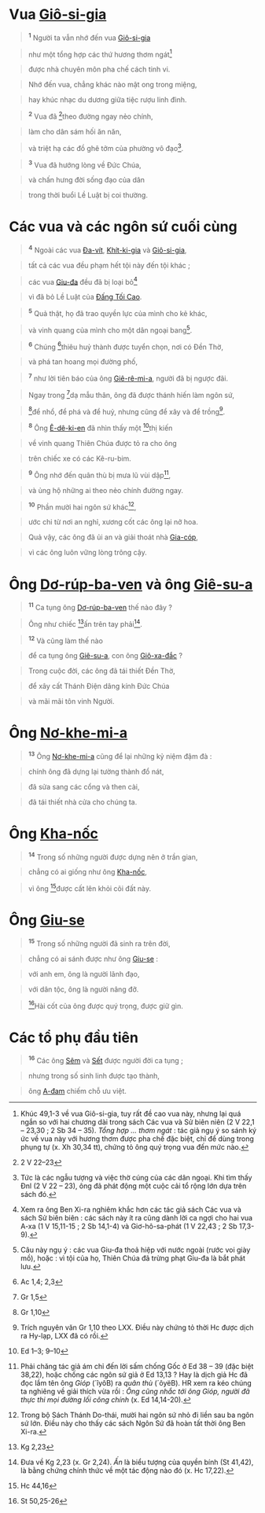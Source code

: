 # Vua [Giô-si-gia]()

> <sup><b>1</b></sup> Người ta vẫn nhớ đến vua [Giô-si-gia]()
>


> như một tổng hợp các thứ hương thơm ngát[^1-83e35294-eb3f-409b-8213-13c12610bf0b]
>


> được nhà chuyên môn pha chế cách tinh vi.
>


> Nhớ đến vua, chẳng khác nào mật ong trong miệng,
>


> hay khúc nhạc du dương giữa tiệc rượu linh đình.
>


> <sup><b>2</b></sup> Vua đã [^1@-83e35294-eb3f-409b-8213-13c12610bf0b]theo đường ngay nẻo chính,
>


> làm cho dân sám hối ăn năn,
>


> và triệt hạ các đồ ghê tởm của phường vô đạo[^2-83e35294-eb3f-409b-8213-13c12610bf0b].
>


> <sup><b>3</b></sup> Vua đã hướng lòng về Đức Chúa,
>


> và chấn hưng đời sống đạo của dân
>


> trong thời buổi Lề Luật bị coi thường.
>


# Các vua và các ngôn sứ cuối cùng

> <sup><b>4</b></sup> Ngoài các vua [Đa-vít](), [Khít-ki-gia]() và [Giô-si-gia](),
>


> tất cả các vua đều phạm hết tội này đến tội khác ;
>


> các vua [Giu-đa]() đều đã bị loại bỏ[^3-83e35294-eb3f-409b-8213-13c12610bf0b]
>


> vì đã bỏ Lề Luật của [Đấng Tối Cao]().
>


> <sup><b>5</b></sup> Quả thật, họ đã trao quyền lực của mình cho kẻ khác,
>


> và vinh quang của mình cho một dân ngoại bang[^4-83e35294-eb3f-409b-8213-13c12610bf0b].
>


> <sup><b>6</b></sup> Chúng [^2@-83e35294-eb3f-409b-8213-13c12610bf0b]thiêu huỷ thành được tuyển chọn, nơi có Đền Thờ,
>


> và phá tan hoang mọi đường phố,
>


> <sup><b>7</b></sup> như lời tiên báo của ông [Giê-rê-mi-a](), người đã bị ngược đãi.
>


> Ngay trong [^3@-83e35294-eb3f-409b-8213-13c12610bf0b]dạ mẫu thân, ông đã được thánh hiến làm ngôn sứ,
>


> [^4@-83e35294-eb3f-409b-8213-13c12610bf0b]để nhổ, để phá và để huỷ, nhưng cũng để xây và để trồng[^5-83e35294-eb3f-409b-8213-13c12610bf0b].
>


> <sup><b>8</b></sup> Ông [Ê-dê-ki-en]() đã nhìn thấy một [^5@-83e35294-eb3f-409b-8213-13c12610bf0b]thị kiến
>


> về vinh quang Thiên Chúa được tỏ ra cho ông
>


> trên chiếc xe có các Kê-ru-bim.
>


> <sup><b>9</b></sup> Ông nhớ đến quân thù bị mưa lũ vùi dập[^6-83e35294-eb3f-409b-8213-13c12610bf0b],
>


> và ủng hộ những ai theo nẻo chính đường ngay.
>


> <sup><b>10</b></sup> Phần mười hai ngôn sứ khác[^7-83e35294-eb3f-409b-8213-13c12610bf0b],
>


> ước chi từ nơi an nghỉ, xương cốt các ông lại nở hoa.
>


> Quả vậy, các ông đã ủi an và giải thoát nhà [Gia-cóp](),
>


> vì các ông luôn vững lòng trông cậy.
>


# Ông [Dơ-rúp-ba-ven]() và ông [Giê-su-a]()

> <sup><b>11</b></sup> Ca tụng ông [Dơ-rúp-ba-ven]() thế nào đây ?
>


> Ông như chiếc [^6@-83e35294-eb3f-409b-8213-13c12610bf0b]ấn trên tay phải[^8-83e35294-eb3f-409b-8213-13c12610bf0b].
>


> <sup><b>12</b></sup> Và cũng làm thế nào
>


> để ca tụng ông [Giê-su-a](), con ông [Giô-xa-đắc]() ?
>


> Trong cuộc đời, các ông đã tái thiết Đền Thờ,
>


> để xây cất Thánh Điện dâng kính Đức Chúa
>


> và mãi mãi tôn vinh Người.
>


# Ông [Nơ-khe-mi-a]()

> <sup><b>13</b></sup> Ông [Nơ-khe-mi-a]() cũng để lại những kỷ niệm đậm đà :
>


> chính ông đã dựng lại tường thành đổ nát,
>


> đã sửa sang các cổng và then cài,
>


> đã tái thiết nhà cửa cho chúng ta.
>


# Ông [Kha-nốc]()

> <sup><b>14</b></sup> Trong số những người được dựng nên ở trần gian,
>


> chẳng có ai giống như ông [Kha-nốc](),
>


> vì ông [^7@-83e35294-eb3f-409b-8213-13c12610bf0b]được cất lên khỏi cõi đất này.
>


# Ông [Giu-se]()

> <sup><b>15</b></sup> Trong số những người đã sinh ra trên đời,
>


> chẳng có ai sánh được như ông [Giu-se]() :
>


> với anh em, ông là người lãnh đạo,
>


> với dân tộc, ông là người nâng đỡ.
>


> [^8@-83e35294-eb3f-409b-8213-13c12610bf0b]Hài cốt của ông được quý trọng, được giữ gìn.
>


# Các tổ phụ đầu tiên

> <sup><b>16</b></sup> Các ông [Sêm]() và [Sết]() được người đời ca tụng ;
>


> nhưng trong số sinh linh được tạo thành,
>


> ông [A-đam]() chiếm chỗ ưu việt.
>

[^1-83e35294-eb3f-409b-8213-13c12610bf0b]: Khúc 49,1-3 về vua Giô-si-gia, tuy rất đề cao vua này, nhưng lại quá ngắn so với hai chương dài trong sách Các vua và Sử biên niên (2 V 22,1 – 23,30 ; 2 Sb 34 – 35). *Tổng hợp ... thơm ngát* : tác giả ngụ ý so sánh ký ức về vua này với hương thơm được pha chế đặc biệt, chỉ để dùng trong phụng tự (x. Xh 30,34 tt), chứng tỏ ông quý trọng vua đến mức nào.
[^2-83e35294-eb3f-409b-8213-13c12610bf0b]: Tức là các ngẫu tượng và việc thờ cúng của các dân ngoại. Khi tìm thấy Đnl (2 V 22 – 23), ông đã phát động một cuộc cải tổ rộng lớn dựa trên sách đó.
[^3-83e35294-eb3f-409b-8213-13c12610bf0b]: Xem ra ông Ben Xi-ra nghiêm khắc hơn các tác giả sách Các vua và sách Sử biên biên : các sách này ít ra cũng dành lời ca ngợi cho hai vua A-xa (1 V 15,11-15 ; 2 Sb 14,1-4) và Giơ-hô-sa-phát (1 V 22,43 ; 2 Sb 17,3-9).
[^4-83e35294-eb3f-409b-8213-13c12610bf0b]: Câu này ngụ ý : các vua Giu-đa thoả hiệp với nước ngoài (rước voi giày mồ), hoặc : vì tội của họ, Thiên Chúa đã trừng phạt Giu-đa là bắt phát lưu.
[^5-83e35294-eb3f-409b-8213-13c12610bf0b]: Trích nguyên văn Gr 1,10 theo LXX. Điều này chứng tỏ thời Hc được dịch ra Hy-lạp, LXX đã có rồi.
[^6-83e35294-eb3f-409b-8213-13c12610bf0b]: Phải chăng tác giả ám chỉ đến lời sấm chống Gốc ở Ed 38 – 39 (đặc biệt 38,22), hoặc chống các ngôn sứ giả ở Ed 13,13 ? Hay là dịch giả Hc đã đọc lầm tên ông *Gióp* (´îyôB) ra *quân thù* (´ôyëB). HR xem ra kéo chúng ta nghiêng về giải thích vừa rồi : *Ông cũng nhắc tới ông Gióp, người đã thực thi mọi đường lối công chính* (x. Ed 14,14-20).
[^7-83e35294-eb3f-409b-8213-13c12610bf0b]: Trong bộ Sách Thánh Do-thái, mười hai ngôn sứ nhỏ đi liền sau ba ngôn sứ lớn. Điều này cho thấy các sách Ngôn Sứ đã hoàn tất thời ông Ben Xi-ra.
[^8-83e35294-eb3f-409b-8213-13c12610bf0b]: Đưa về Kg 2,23 (x. Gr 2,24). *Ấn* là biểu tượng của quyền bính (St 41,42), là bằng chứng chính thức về một tác động nào đó (x. Hc 17,22).
[^1@-83e35294-eb3f-409b-8213-13c12610bf0b]: 2 V 22–23
[^2@-83e35294-eb3f-409b-8213-13c12610bf0b]: Ac 1,4; 2,3
[^3@-83e35294-eb3f-409b-8213-13c12610bf0b]: Gr 1,5
[^4@-83e35294-eb3f-409b-8213-13c12610bf0b]: Gr 1,10
[^5@-83e35294-eb3f-409b-8213-13c12610bf0b]: Ed 1–3; 9–10
[^6@-83e35294-eb3f-409b-8213-13c12610bf0b]: Kg 2,23
[^7@-83e35294-eb3f-409b-8213-13c12610bf0b]: Hc 44,16
[^8@-83e35294-eb3f-409b-8213-13c12610bf0b]: St 50,25-26